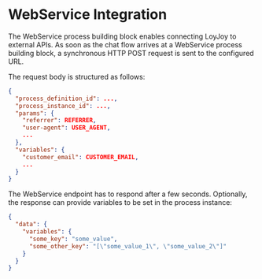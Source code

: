 # WebService Integration

The WebService process building block enables connecting LoyJoy to external APIs. As soon as the chat flow arrives at a WebService process building block, a synchronous HTTP POST request is sent to the configured URL. 

The request body is structured as follows:

```json
{
  "process_definition_id": ...,
  "process_instance_id": ...,
  "params": {
    "referrer": REFERRER,
    "user-agent": USER_AGENT,
    ...
  },
  "variables": {
    "customer_email": CUSTOMER_EMAIL,
    ...
  }
}
```


The WebService endpoint has to respond after a few seconds. Optionally, the response can provide variables to be set in the process instance:

```json
{
  "data": {
    "variables": {
      "some_key": "some_value",
      "some_other_key": "[\"some_value_1\", \"some_value_2\"]"
    }
  }
}
```

